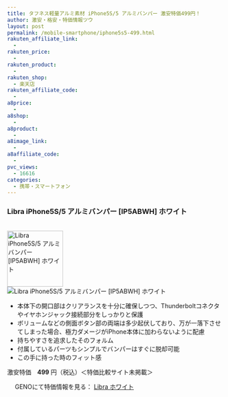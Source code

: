 ```yaml
---
title: タフネス軽量アルミ素材 iPhone5S/5 アルミバンパー 激安特価499円！
author: 激安・格安・特価情報ツウ
layout: post
permalink: /mobile-smartphone/iphone5s5-499.html
rakuten_affiliate_link:
  -
rakuten_price:
  -
rakuten_product:
  -
rakuten_shop:
  - 楽天店
rakuten_affiliate_code:
  -
a8price:
  -
a8shop:
  -
a8product:
  -
a8image_link:
  -
a8affiliate_code:
  -
pvc_views:
  - 16616
categories:
  - 携帯・スマートフォン
---
```

### Libra iPhone5S/5 アルミバンパー [IP5ABWH] ホワイト

<div class="img-bg2 img_L">
  <a href="//px.a8.net/svt/ejp?a8mat=1I0DKG+A2L0YI+1TD2+5ZEMP&#038;a8ejpredirect=//www.geno-web.jp/shopdetail/021006000472" title="Libra iPhone5S/5 アルミバンパー [IP5ABWH] ホワイト" target="_blank"><br /> <img border="0" alt="Libra iPhone5S/5 アルミバンパー [IP5ABWH] ホワイト" src="//i0.wp.com/www.geno-web.jp/shopimages/genoweb/0210060004724.jpg?w=130"width="130" data-recalc-dims="1" /></a><br /> <img border="0" src="//i2.wp.com/www16.a8.net/0.gif?resize=1%2C1" alt="Libra iPhone5S/5 アルミバンパー [IP5ABWH] ホワイト" data-recalc-dims="1" />
</div>

<!--more-->

  * 本体下の開口部はクリアランスを十分に確保しつつ、Thunderboltコネクタやイヤホンジャック接続部分をしっかりと保護
  * ボリュームなどの側面ボタン部の両端は多少起伏しており、万が一落下させてしまった場合、極力ダメージがiPhone本体に加わらないように配慮
  * 持ちやすさを追求したそのフォルム
  * 付属しているパーツもシンプルでバンパーはすぐに脱却可能
  * この手に持った時のフィット感

激安特価　<span class="tokka-price"><strong>499</strong></span> 円（税込）＜特価比較サイト未掲載＞

　
GENOにて特価情報を見る： <span class="fs150p"><a href="//px.a8.net/svt/ejp?a8mat=1I0DKG+A2L0YI+1TD2+5ZEMP&#038;a8ejpredirect=//www.geno-web.jp/shopdetail/021006000472" target="_blank">Libra ホワイト</a></span>